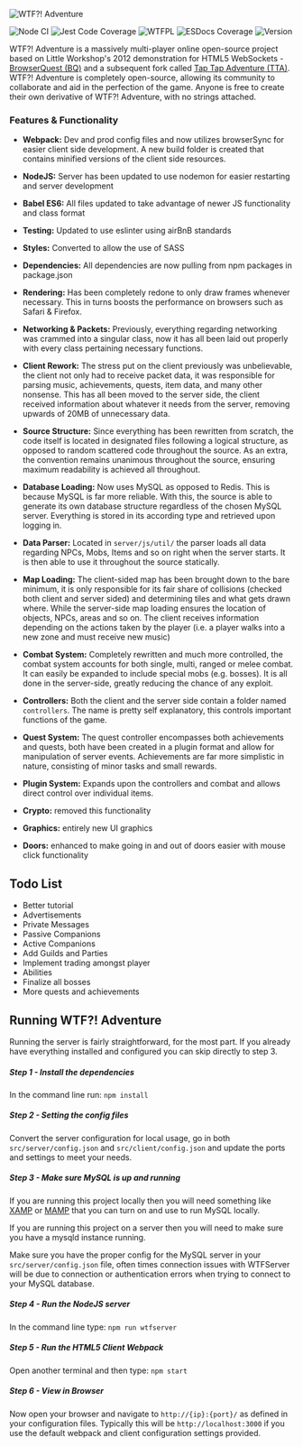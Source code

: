 ![WTF?! Adventure](https://github.com/design1online/WTF-Adventure/blob/main/assets/img/wtfadventure.png?raw=true "WTF?! Adventure")


![Node CI](https://github.com/design1online/WTF-Adventure/workflows/Node%20CI/badge.svg) ![Jest Code Coverage](https://raw.githubusercontent.com/design1online/WTF-Adventure/main/coverage/badge.svg) ![WTFPL](https://img.shields.io/static/v1?label=License&message=wtfpl--2.0&color=blueviolet) ![ESDocs Coverage](https://raw.githubusercontent.com/design1online/WTF-Adventure/main/docs/badge.svg?sanitize=true) ![Version](https://img.shields.io/github/package-json/v/design1online/WTF-Adventure)

WTF?! Adventure is a massively multi-player online open-source project based on Little Workshop's 2012 demonstration for HTML5 WebSockets - [BrowserQuest (BQ)](https://github.com/browserquest/BrowserQuest) and a subsequent fork called [Tap Tap Adventure (TTA)](https://github.com/phinolex/Tap-Tap-Adventure).
WTF?! Adventure is completely open-source, allowing its community to collaborate and aid in the perfection of the game. Anyone is free to create their own derivative of WTF?! Adventure, with no strings attached.

### Features & Functionality

- **Webpack:** Dev and prod config files and now utilizes browserSync for easier client side development. A new build folder is created that contains minified versions of the client side resources.

- **NodeJS:** Server has been updated to use nodemon for easier restarting and server development

- **Babel ES6:** All files updated to take advantage of newer JS functionality and class format

- **Testing:** Updated to use eslinter using airBnB standards

- **Styles:** Converted to allow the use of SASS

- **Dependencies:** All dependencies are now pulling from npm packages in package.json

- **Rendering:** Has been completely redone to only draw frames whenever necessary. This in turns boosts the performance on browsers such as Safari & Firefox.

- **Networking & Packets:** Previously, everything regarding networking was crammed into a singular class, now it has all been laid out properly with every class pertaining necessary functions.

- **Client Rework:** The stress put on the client previously was unbelievable, the client not only had to receive packet data, it was responsible for parsing music, achievements, quests, item data, and many other nonsense. This has all been moved to the server side, the client received information about whatever it needs from the server, removing upwards of 20MB of unnecessary data.

- **Source Structure:** Since everything has been rewritten from scratch, the code itself is located in designated files following a logical structure, as opposed to random scattered code throughout the source. As an extra, the convention remains unanimous throughout the source, ensuring maximum readability is achieved all throughout.

- **Database Loading:** Now uses MySQL as opposed to Redis. This is because MySQL is far more reliable. With this, the source is able to generate its own database structure regardless of the chosen MySQL server. Everything is stored in its according type and retrieved upon logging in.

- **Data Parser:** Located in `server/js/util/` the parser loads all data regarding NPCs, Mobs, Items and so on right when the server starts. It is then able to use it throughout the source statically.

- **Map Loading:** The client-sided map has been brought down to the bare minimum, it is only responsible for its fair share of collisions (checked both client and server sided) and determining tiles and what gets drawn where. While the server-side map loading ensures the location of objects, NPCs, areas and so on. The client receives information depending on the actions taken by the player (i.e. a player walks into a new zone and must receive new music)

- **Combat System:** Completely rewritten and much more controlled, the combat system accounts for both single, multi, ranged or melee combat. It can easily be expanded to include special mobs (e.g. bosses). It is all done in the server-side, greatly reducing the chance of any exploit.

- **Controllers:** Both the client and the server side contain a folder named `controllers`. The name is pretty self explanatory, this controls important functions of the game.

- **Quest System:** The quest controller encompasses both achievements and quests, both have been created in a plugin format and allow for manipulation of server events. Achievements are far more simplistic in nature, consisting of minor tasks and small rewards.

- **Plugin System:** Expands upon the controllers and combat and allows direct control over individual items.

- **Crypto:** removed this functionality

- **Graphics:** entirely new UI graphics

- **Doors:** enhanced to make going in and out of doors easier with mouse click functionality


## Todo List

- Better tutorial
- Advertisements
- Private Messages
- Passive Companions
- Active Companions
- Add Guilds and Parties
- Implement trading amongst player
- Abilities
- Finalize all bosses
- More quests and achievements


## Running WTF?! Adventure

Running the server is fairly straightforward, for the most part. If you already have everything installed and configured you can skip directly to step 3.

##### Step 1 - Install the dependencies

In the command line run: `npm install`

##### Step 2 - Setting the config files

Convert the server configuration for local usage, go in both `src/server/config.json` and `src/client/config.json` and update the ports and settings to meet your needs.

##### Step 3 - Make sure MySQL is up and running

If you are running this project locally then you will need something like [XAMP](https://www.apachefriends.org/index.html) or [MAMP](https://www.mamp.info/en/) that you can turn on and use to run MySQL locally.

If you are running this project on a server then you will need to make sure you have a mysqld instance running.

Make sure you have the proper config for the MySQL server in your `src/server/config.json` file, often times connection issues with WTFServer will be due to connection or authentication errors when trying to connect to your MySQL database.


##### Step 4 - Run the NodeJS server

In the command line type: `npm run wtfserver`

##### Step 5 - Run the HTML5 Client Webpack

Open another terminal and then type: `npm start`

##### Step 6 - View in Browser

Now open your browser and navigate to `http://{ip}:{port}/` as defined in your configuration files. Typically this will be `http://localhost:3000` if you use the default webpack and client configuration settings provided.
